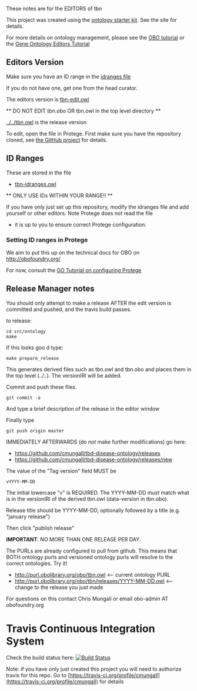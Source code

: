These notes are for the EDITORS of tbn

This project was created using the [ontology starter kit](https://github.com/cmungall/ontology-starter-kit). See the site for details.

For more details on ontology management, please see the [OBO tutorial](https://github.com/jamesaoverton/obo-tutorial) or the [Gene Ontology Editors Tutorial](go-protege-tutorial.readthedocs.io)

## Editors Version

Make sure you have an ID range in the [idranges file](tbn-idranges.owl)

If you do not have one, get one from the head curator.

The editors version is [tbn-edit.owl](tbn-edit.owl)

** DO NOT EDIT tbn.obo OR tbn.owl in the top level directory **

[../../tbn.owl](../../tbn.owl) is the release version

To edit, open the file in Protege. First make sure you have the repository cloned, see [the GitHub project](https://github.com/cmungall/tbd-disease-ontology) for details.

## ID Ranges

These are stored in the file

 * [tbn-idranges.owl](tbn-idranges.owl)

** ONLY USE IDs WITHIN YOUR RANGE!! **

If you have only just set up this repository, modify the idranges file
and add yourself or other editors. Note Protege does not read the file
- it is up to you to ensure correct Protege configuration.


### Setting ID ranges in Protege

We aim to put this up on the technical docs for OBO on http://obofoundry.org/

For now, consult the [GO Tutorial on configuring Protege](http://go-protege-tutorial.readthedocs.io/en/latest/Entities.html#new-entities)


## Release Manager notes

You should only attempt to make a release AFTER the edit version is
committed and pushed, and the travis build passes.

to release:

    cd src/ontology
    make

If this looks goo
d type:

    make prepare_release

This generates derived files such as tbn.owl and tbn.obo and places
them in the top level (../..). The versionIRI will be added.

Commit and push these files.

    git commit -a

And type a brief description of the release in the editor window

Finally type

    git push origin master

IMMEDIATELY AFTERWARDS (do *not* make further modifications) go here:

 * https://github.com/cmungall/tbd-disease-ontology/releases
 * https://github.com/cmungall/tbd-disease-ontology/releases/new

The value of the "Tag version" field MUST be

    vYYYY-MM-DD

The initial lowercase "v" is REQUIRED. The YYYY-MM-DD *must* match
what is in the versionIRI of the derived tbn.owl (data-version in
tbn.obo).

Release title should be YYYY-MM-DD, optionally followed by a title (e.g. "january release")

Then click "publish release"

__IMPORTANT__: NO MORE THAN ONE RELEASE PER DAY.

The PURLs are already configured to pull from github. This means that
BOTH ontology purls and versioned ontology purls will resolve to the
correct ontologies. Try it!

 * http://purl.obolibrary.org/obo/tbn.owl <-- current ontology PURL
 * http://purl.obolibrary.org/obo/tbn/releases/YYYY-MM-DD.owl <-- change to the release you just made

For questions on this contact Chris Mungall or email obo-admin AT obofoundry.org

# Travis Continuous Integration System

Check the build status here: [![Build Status](https://travis-ci.org/cmungall/tbd-disease-ontology.svg?branch=master)](https://travis-ci.org/cmungall/tbd-disease-ontology)

Note: if you have only just created this project you will need to authorize travis for this repo. Go to [https://travis-ci.org/profile/cmungall](https://travis-ci.org/profile/cmungall) for details

